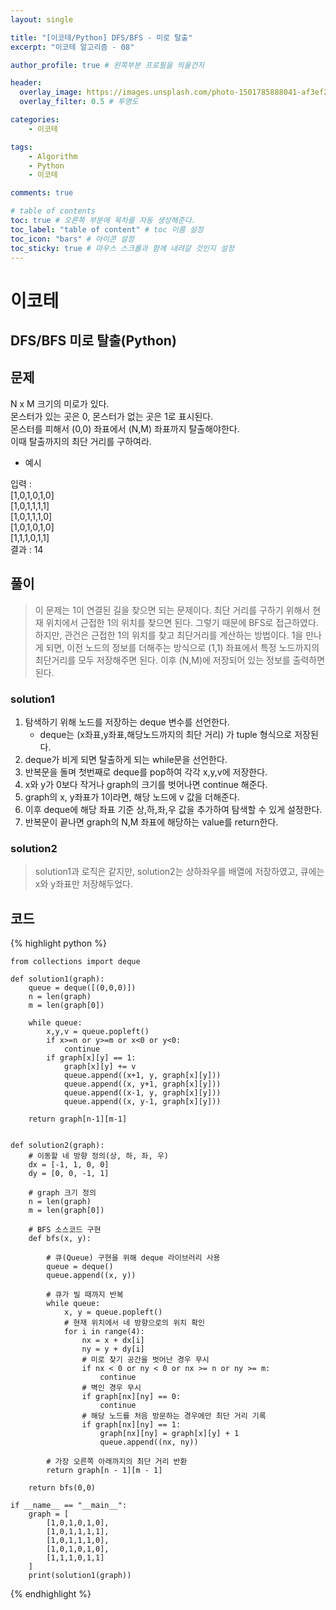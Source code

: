 ```yaml
---
layout: single

title: "[이코테/Python] DFS/BFS - 미로 탈출"
excerpt: "이코테 알고리즘 - 08"

author_profile: true # 왼쪽부분 프로필을 띄울건지

header:
  overlay_image: https://images.unsplash.com/photo-1501785888041-af3ef285b470?ixlib=rb-1.2.1&ixid=eyJhcHBfaWQiOjEyMDd9&auto=format&fit=crop&w=1350&q=80
  overlay_filter: 0.5 # 투명도

categories:
    - 이코테

tags: 
    - Algorithm
    - Python
    - 이코테

comments: true

# table of contents
toc: true # 오른쪽 부분에 목차를 자동 생성해준다.
toc_label: "table of content" # toc 이름 설정
toc_icon: "bars" # 아이콘 설정
toc_sticky: true # 마우스 스크롤과 함께 내려갈 것인지 설정
---
```


# 이코테

## DFS/BFS 미로 탈출(Python)

## 문제

N x M 크기의 미로가 있다.<br>
몬스터가 있는 곳은 0, 몬스터가 없는 곳은 1로 표시된다.<br>
몬스터를 피해서 (0,0) 좌표에서 (N,M) 좌표까지 탈출해야한다.<br>
이때 탈출까지의 최단 거리를 구하여라.

- 예시<br>

입력 : <br>
    [1,0,1,0,1,0]<br>
    [1,0,1,1,1,1]<br>
    [1,0,1,1,1,0]<br>
    [1,0,1,0,1,0]<br>
    [1,1,1,0,1,1]<br>
결과 : 14

## 풀이
> 이 문제는 1이 연결된 길을 찾으면 되는 문제이다. 최단 거리를 구하기 위해서 현재 위치에서 근접한 1의 위치를 찾으면 된다. 그렇기 때문에 BFS로 접근하였다.
> 하지만, 관건은 근접한 1의 위치를 찾고 최단거리를 계산하는 방법이다.
> 1을 만나게 되면, 이전 노드의 정보를 더해주는 방식으로 (1,1) 좌표에서 특정 노드까지의 최단거리를 모두 저장해주면 된다.
> 이후 (N,M)에 저장되어 있는 정보를 출력하면 된다.

### solution1
1. 탐색하기 위해 노드를 저장하는 deque 변수를 선언한다.
    - deque는 (x좌표,y좌표,해당노드까지의 최단 거리) 가 tuple 형식으로 저장된다.
2. deque가 비게 되면 탈출하게 되는 while문을 선언한다.
3. 반복문을 돌며 첫번째로 deque를 pop하여 각각 x,y,v에 저장한다.
4. x와 y가 0보다 작거나 graph의 크기를 벗어나면 continue 해준다.
5. graph의 x, y좌표가 1이라면, 해당 노드에 v 값을 더해준다.
6. 이후 deque에 해당 좌표 기준 상,하,좌,우 값을 추가하여 탐색할 수 있게 설정한다.
7. 반복문이 끝나면 graph의 N,M 좌표에 해당하는 value를 return한다.

### solution2
> solution1과 로직은 같지만, solution2는 상하좌우를 배열에 저장하였고,
> 큐에는 x와 y좌표만 저장해두었다. 

## 코드

{% highlight python %}

    from collections import deque
    
    def solution1(graph):
        queue = deque([(0,0,0)])
        n = len(graph)
        m = len(graph[0])
    
        while queue:
            x,y,v = queue.popleft()
            if x>=n or y>=m or x<0 or y<0:
                continue
            if graph[x][y] == 1:
                graph[x][y] += v
                queue.append((x+1, y, graph[x][y]))
                queue.append((x, y+1, graph[x][y]))
                queue.append((x-1, y, graph[x][y]))
                queue.append((x, y-1, graph[x][y]))
    
        return graph[n-1][m-1]
    
    
    def solution2(graph):
        # 이동할 네 방향 정의(상, 하, 좌, 우)
        dx = [-1, 1, 0, 0]
        dy = [0, 0, -1, 1]
    
        # graph 크기 정의
        n = len(graph)
        m = len(graph[0])
    
        # BFS 소스코드 구현
        def bfs(x, y):
    
            # 큐(Queue) 구현을 위해 deque 라이브러리 사용
            queue = deque()
            queue.append((x, y))
    
            # 큐가 빌 때까지 반복
            while queue:
                x, y = queue.popleft()
                # 현재 위치에서 네 방향으로의 위치 확인
                for i in range(4):
                    nx = x + dx[i]
                    ny = y + dy[i]
                    # 미로 찾기 공간을 벗어난 경우 무시
                    if nx < 0 or ny < 0 or nx >= n or ny >= m:
                        continue
                    # 벽인 경우 무시
                    if graph[nx][ny] == 0:
                        continue
                    # 해당 노드를 처음 방문하는 경우에만 최단 거리 기록
                    if graph[nx][ny] == 1:
                        graph[nx][ny] = graph[x][y] + 1
                        queue.append((nx, ny))
    
            # 가장 오른쪽 아래까지의 최단 거리 반환
            return graph[n - 1][m - 1]
        
        return bfs(0,0)
    
    if __name__ == "__main__":
        graph = [
            [1,0,1,0,1,0],
            [1,0,1,1,1,1],
            [1,0,1,1,1,0],
            [1,0,1,0,1,0],
            [1,1,1,0,1,1]
        ]
        print(solution1(graph))

{% endhighlight %}